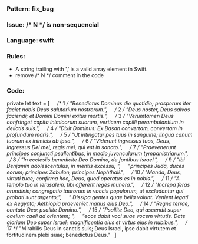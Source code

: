 ### Pattern: fix_bug
### Issue:  /* N */ is non-sequencial
### Language: swift
### Rules:
- A string  trailing with ',' is a vaild array element in Swift.
- remove /* N */ comment in the code

### Code:
private let text = [
    /* 1 */ "Benedictus Dominus die quotidie; prosperum iter faciet nobis Deus salutarium nostrorum.",
    /* 2 */ "Deus noster, Deus salvos faciendi; et Domini Domini exitus mortis.",
    /* 3 */ "Verumtamen Deus confringet capita inimicorum suorum, verticem capilli perambulantium in delictis suis.",
    /* 4 */ "Dixit Dominus: Ex Basan convertam, convertam in profundum maris.",
    /* 5 */ "Ut intingatur pes tuus in sanguine; lingua canum tuorum ex inimicis ab ipso.",
    /* 6 */ "Viderunt ingressus tuos, Deus, ingressus Dei mei, regis mei, qui est in sancto.",
    /* 7 */ "Praevenerunt principes conjuncti psallentibus, in medio juvencularum tympanistriarum.",
    /* 8 */ "In ecclesiis benedicite Deo Domino, de fontibus Israel.",
    /* 9 */ "Ibi Benjamin adolescentulus, in mentis excessu; ",
    "principes Juda, duces eorum; principes Zabulon, principes Nephthali.",
    /* 10 */ "Manda, Deus, virtuti tuae; confirma hoc, Deus, quod operatus es in nobis.",
    /* 11 */ "A templo tuo in Ierusalem, tibi offerent reges munera.",
    /* 12 */ "Increpa feras arundinis; congregatio taurorum in vaccis populorum, ut excludantur qui probati sunt argento;",
    " Dissipa gentes quae bella volunt. Venient legati ex Aegypto; Aethiopia praeveniet manus eius Deo.",
    /* 14 */ "Regna terrae, cantate Deo; psallite Domino.",
    /* 15 */ "Psallite Deo, qui ascendit super caelum caeli ad orientem; ",
    "ecce dabit voci suae vocem virtutis. Date gloriam Deo super Israel; magnificentia eius et virtus eius in nubibus.",
    /* 17 */ "Mirabilis Deus in sanctis suis; Deus Israel, ipse dabit virtutem et fortitudinem plebi suae; benedictus Deus."
  ]
